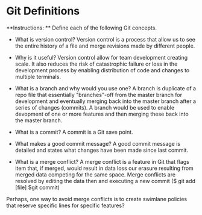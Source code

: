 # Git Definitions

**Instructions: ** Define each of the following Git concepts.

* What is version control? Version control is a process that allow us to see the entire history of a file and merge revisions made by different people.

* Why is it useful? Version control allow for team development creating scale. It also reduces the risk of catastrophic failure or loss in the development process by enabling distribution of code and changes to multiple terminals. 

* What is a branch and why would you use one? 
A branch is duplicate of a repo file that essentially "branches"-off from the master branch for development and eventually merging back into the master branch after a series of changes (commits). A branch would be used to enable devopment of one or more features and then merging these back into the master branch.

* What is a commit? 
A commit is a Git save point. 

* What makes a good commit message? 
A good commit message is detailed and states what changes have been made since last commit.

* What is a merge conflict? 
A merge conflict is a feature in Git that flags item that, if merged, would result in data loss our erasure resulting from merged data competing for the same space. Merge conflicts are resolved by editing the data then and executing a new commit ($ git add [file]   $git commit) 

Perhaps, one way to avoid merge conflicts is to create swimlane policies that reserve specific lines for specific features?